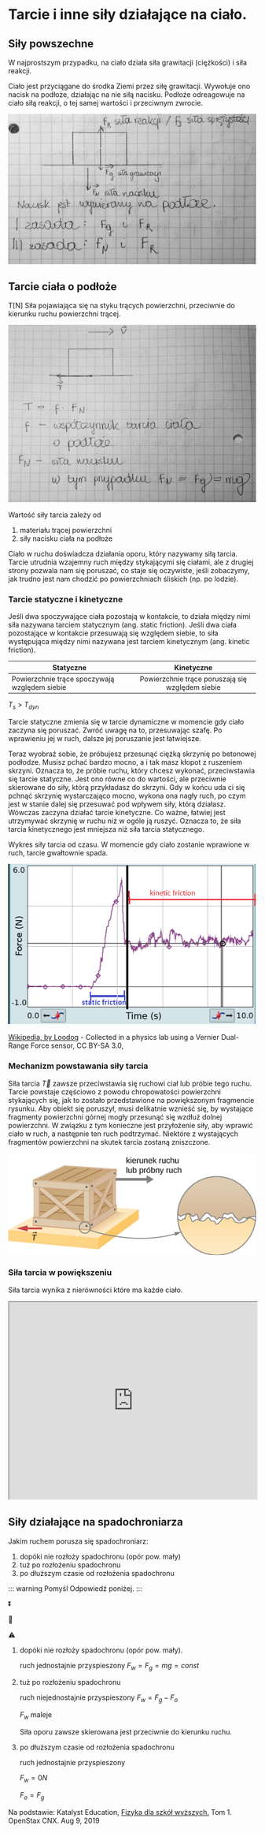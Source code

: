 # Tarcie i inne siły działające na ciało.

## Siły powszechne

W najprostszym przypadku, na ciało działa siła grawitacji (ciężkości) i siła reakcji.

Ciało jest przyciągane do środka Ziemi przez siłę grawitacji. Wywołuje ono nacisk na podłoże, działając na nie siłą nacisku. Podłoże odreagowuje na ciało siłą reakcji, o tej samej wartości i przeciwnym zwrocie.

![Siły działające na ciało](../.vuepress/public/dynamika/sily-dzialajace-na-cialo.jpg)

## Tarcie ciała o podłoże

T[N] Siła pojawiająca się na styku trących powierzchni, przeciwnie do kierunku ruchu powierzchni trącej.

![Siła tarcia](../.vuepress/public/dynamika/sila-tarcia.jpg)

Wartość siły tarcia zależy od

1. materiału trącej powierzchni
2. siły nacisku ciała na podłoże

Ciało w ruchu doświadcza działania oporu, który nazywamy siłą tarcia. Tarcie utrudnia wzajemny ruch między stykającymi się ciałami, ale z drugiej strony pozwala nam się poruszać, co staje się oczywiste, jeśli zobaczymy, jak trudno jest nam chodzić po powierzchniach śliskich (np. po lodzie).

### Tarcie statyczne i kinetyczne

Jeśli dwa spoczywające ciała pozostają w kontakcie, to działa między nimi siła nazywana tarciem statycznym (ang. static friction). Jeśli dwa ciała pozostające w kontakcie przesuwają się względem siebie, to siła występująca między nimi nazywana jest tarciem kinetycznym (ang. kinetic friction).

| Statyczne                                     |                    Kinetyczne                    |
| --------------------------------------------- | :----------------------------------------------: |
| Powierzchnie trące spoczywają względem siebie | Powierzchnie trące poruszają się względem siebie |

$T_s$ > $T_{dyn}$

Tarcie statyczne zmienia się w tarcie dynamiczne w momencie gdy ciało zaczyna się poruszać. Zwróć uwagę na to, przesuwając szafę. Po wprawieniu jej w ruch, dalsze jej poruszanie jest łatwiejsze.

Teraz wyobraź sobie, że próbujesz przesunąć ciężką skrzynię po betonowej podłodze. Musisz pchać bardzo mocno, a i tak masz kłopot z ruszeniem skrzyni. Oznacza to, że próbie ruchu, który chcesz wykonać, przeciwstawia się tarcie statyczne. Jest ono równe co do wartości, ale przeciwnie skierowane do siły, którą przykładasz do skrzyni. Gdy w końcu uda ci się pchnąć skrzynię wystarczająco mocno, wykona ona nagły ruch, po czym jest w stanie dalej się przesuwać pod wpływem siły, którą działasz. Wówczas zaczyna działać tarcie kinetyczne. Co ważne, łatwiej jest utrzymywać skrzynię w ruchu niż w ogóle ją ruszyć. Oznacza to, że siła tarcia kinetycznego jest mniejsza niż siła tarcia statycznego.

Wykres siły tarcia od czasu. W momencie gdy ciało zostanie wprawione w ruch, tarcie gwałtownie spada.

![Wykres, tarcie statyczne i kinetyczne](../.vuepress/public/dynamika/tarcie-statyczne-kinetyczne.png)

[Wikipedia, by Loodog](https://en.wikipedia.org/w/index.php?curid=44320554) - Collected in a physics lab using a Vernier Dual-Range Force sensor, CC BY-SA 3.0,

### Mechanizm powstawania siły tarcia

Siła tarcia $\vec T$ zawsze przeciwstawia się ruchowi ciał lub próbie tego ruchu. Tarcie powstaje częściowo z powodu chropowatości powierzchni stykających się, jak to zostało przedstawione na powiększonym fragmencie rysunku. Aby obiekt się poruszył, musi delikatnie wznieść się, by wystające fragmenty powierzchni górnej mogły przesunąć się wzdłuż dolnej powierzchni. W związku z tym konieczne jest przyłożenie siły, aby wprawić ciało w ruch, a następnie ten ruch podtrzymać. Niektóre z wystających fragmentów powierzchni na skutek tarcia zostaną zniszczone.

![Siły działające na ciało](../.vuepress/public/dynamika/sila-tarcia-skrzynia.jpg)

### Siła tarcia w powiększeniu

Siła tarcia wynika z nierówności które ma każde ciało.

<iframe src="https://phet.colorado.edu/sims/html/friction/latest/friction_pl.html" width="100%" height="400" scrolling="no" allowfullscreen></iframe>

## Siły działające na spadochroniarza

Jakim ruchem porusza się spadochroniarz:

1. dopóki nie rozłoży spadochronu (opór pow. mały)
2. tuż po rozłożeniu spadochronu
3. po dłuższym czasie od rozłożenia spadochronu

::: warning Pomyśl
Odpowiedź poniżej.
:::

:arrow_double_down:

:arrow_down_small:

:warning:

1. dopóki nie rozłoży spadochronu (opór pow. mały).

   ruch jednostajnie przyspieszony
   $F_w = F_g = mg = const$

2. tuż po rozłożeniu spadochronu

   ruch niejednostajnie przyspieszony
   $F_w = F_g - F_o$

   $F_w$ maleje

   Siła oporu zawsze skierowana jest przeciwnie do kierunku ruchu.

3. po dłuższym czasie od rozłożenia spadochronu

   ruch jednostajnie przyspieszony

   $F_w = 0N$

   $F_o = F_g$

Na podstawie: Katalyst Education, [Fizyka dla szkół wyższych.](http://cnx.org/contents/4eaa8f03-88a8-485a-a777-dd3602f6c13e@1.144) Tom 1. OpenStax CNX. Aug 9, 2019
